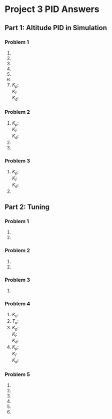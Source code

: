 # Project 3 PID Answers

## Part 1: Altitude PID in Simulation

### Problem 1
  1.  
  2.  
  3.  
  4.  
  5.  
  6.  
  7.  $K_p$:  
      $K_i$:  
      $K_d$:  

### Problem 2
  1.  $K_p$:   
      $K_i$:  
      $K_d$:  
  2.  
  3.  

### Problem 3
  1.  $K_p$:   
      $K_i$:  
      $K_d$:  
  2.  

## Part 2: Tuning

### Problem 1
  1.  
  2.  

### Problem 2
  1.  
  2.  

### Problem 3
  1.  

### Problem 4
  1.  $K_u$:  
  2.  $T_u$:  
  3.  $K_p$:   
      $K_i$:  
      $K_d$:  
  4.  $K_p$:   
      $K_i$:  
      $K_d$:  

### Problem 5
  1.   
  2.  
  3.  
  4.  
  5.  
  6.  
